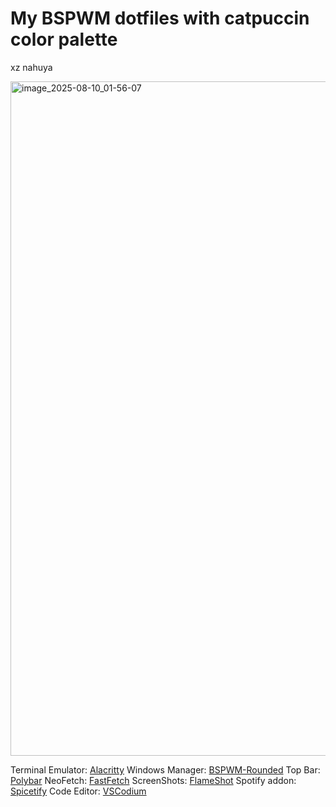 # My BSPWM dotfiles with catpuccin color palette
xz nahuya

<img width="1919" height="1079" alt="image_2025-08-10_01-56-07" src="https://github.com/user-attachments/assets/d4f94dd2-dca7-4605-a3e3-1547d72a68fb" />

  Terminal Emulator: [Alacritty](https://github.com/alacritty/alacritty)
     Windows Manager: [BSPWM-Rounded](https://aur.archlinux.org/bspwm-rounded-corners.git)
       Top Bar: [Polybar](https://github.com/polybar/polybar)
         NeoFetch: [FastFetch](https://github.com/fastfetch-cli/fastfetch)
           ScreenShots: [FlameShot](https://flameshot.org/)
             Spotify addon: [Spicetify](https://spicetify.app/)
                 Code Editor: [VSCodium](https://vscodium.com/)

